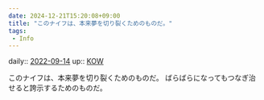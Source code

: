 ```yaml
---
date: 2024-12-21T15:20:08+09:00
title: "このナイフは、本来夢を切り裂くためのものだ。"
tags:
 - Info
---
```


daily:: [2022-09-14](Daily_Note/2022-09-14.md)
up:: [KOW](Bar/Novel/Nacaria/KOW.md)

このナイフは、本来夢を切り裂くためのものだ。
ばらばらになってもつなぎ治せると誇示するためのものだ。